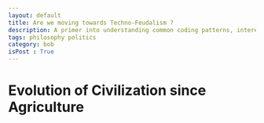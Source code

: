 ```yaml
---
layout: default
title: Are we moving towards Techno-Feudalism ? 
description: A primer into understanding common coding patterns, interesting observations and problems to solve, personal rants and journey for job prep
tags: philosophy politics
category: bob
isPost : True
---
```


# Evolution of Civilization since Agriculture








